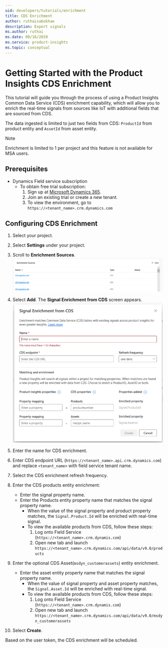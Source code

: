 ```yaml
---
uid: developers/tutorials/enrichment
title: CDS Enrichment
author: ruthaisabokhae
description: Export signals
ms.author: ruthai
ms.date: 09/16/2019
ms.service: product-insights
ms.topic: conceptual
---
```



# Getting Started with the Product Insights CDS Enrichment

This tutorial will guide you through the process of using a Product Insights Common Data Service (CDS) enrichment capability, which will allow you to enrich the real-time signals from sources like IoT with additional fields that are sourced from CDS.

The data ingested is limited to just two fields from CDS: `ProductId` from product entity and `AssetId` from asset entity.

> [!NOTE]
> Enrichment is limited to 1 per project and this feature is not available for MSA users.

## Prerequisites
* Dynamics Field service subscription
  * To obtain free trial subscription:
    1. Sign up at [Microsoft Dynamics 365](https://trials.dynamics.com).
    2. Join an existing trial or create a new tenant.
    3. To view the environment, go to `https://<tenant_name>.crm.dynamics.com`

## Configuring CDS Enrichment
1. Select your project.
2. Select **Settings** under your project.
3. Scroll to **Enrichment Sources**.
![Enrichment Sources screenshot](enrichment_sources.png "Enrichment Sources")

4. Select **Add**. The **Signal Enrichment from CDS** screen appears.
![Signal Enrichment from CDS screenshot](signal_enrichment_cds.png "Signal Enrichment from CDS")

5. Enter the name for CDS enrichment.
6. Enter CDS endpoint URL (`https://<tenant_name>.api.crm.dynamics.com`) and replace `<tenant_name>` with field service tenant name.
7. Select the CDS enrichment refresh frequency.
8. Enter the CDS products entity enrichment:
    * Enter the signal property name.
    * Enter the Products entity property name that matches the signal property name.
        * When the value of the signal property and product property matches, the `Signal.Product.Id` will be enriched with real-time signal.
        * To view the available products from CDS, follow these steps:
            1. Log onto Field Service (`https://<tenant_name>.crm.dynamis.com`)
            2. Open new tab and launch `https://<tenant_name>.crm.dynamics.com/api/data/v9.0/products`

9. Enter the optional CDS Asset(`msdyn_customerassets`) entity enrichment.
    * Enter the asset entity property name that matches the signal property name.
        * When the value of signal property and asset property matches, the `Signal.Asset.Id` will be enriched with real-time signal.
        * To view the available products from CDS, follow these steps:
            1. Log onto Field Service (`https://<tenant_name>.crm.dynamis.com`)
            2. Open new tab and launch `https://<tenant_name>.crm.dynamics.com/api/data/v9.0/msdyn_customerassets`

10. Select **Create**.

Based on the user token, the CDS enrichment will be scheduled.
